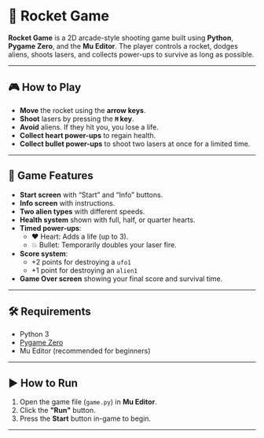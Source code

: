 # 🚀 Rocket Game

**Rocket Game** is a 2D arcade-style shooting game built using **Python**, **Pygame Zero**, and the **Mu Editor**. The player controls a rocket, dodges aliens, shoots lasers, and collects power-ups to survive as long as possible.

---

## 🎮 How to Play

- **Move** the rocket using the **arrow keys**.
- **Shoot** lasers by pressing the **`M` key**.
- **Avoid** aliens. If they hit you, you lose a life.
- **Collect heart power-ups** to regain health.
- **Collect bullet power-ups** to shoot two lasers at once for a limited time.

---

## 🧠 Game Features

- **Start screen** with “Start” and “Info” buttons.
- **Info screen** with instructions.
- **Two alien types** with different speeds.
- **Health system** shown with full, half, or quarter hearts.
- **Timed power-ups**:
  - ❤️ Heart: Adds a life (up to 3).
  - 💥 Bullet: Temporarily doubles your laser fire.
- **Score system**:
  - +2 points for destroying a `ufo1`
  - +1 point for destroying an `alien1`
- **Game Over screen** showing your final score and survival time.

---

## 🛠 Requirements

- Python 3
- [Pygame Zero](https://pygame-zero.readthedocs.io/en/stable/)
- Mu Editor (recommended for beginners)

---

## ▶️ How to Run

1. Open the game file (`game.py`) in **Mu Editor**.
2. Click the **"Run"** button.
3. Press the **Start** button in-game to begin.

---
